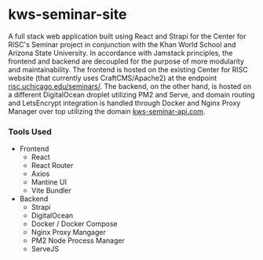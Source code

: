 # kws-seminar-site

A full stack web application built using React and Strapi for the Center for RISC's Seminar project in conjunction with the Khan World School and Arizona State University. In accordance with Jamstack principles, the frontend and backend are decoupled for the purpose of more modularity and maintainability. The frontend is hosted on the existing Center for RISC website (that currently uses CraftCMS/Apache2) at the endpoint [risc.uchicago.edu/seminars/](risc.uchicago.edu/seminars/). The backend, on the other hand, is hosted on a different DigitalOcean droplet utilizing PM2 and Serve, and domain routing  and LetsEncrypt integration is handled through Docker and Nginx Proxy Manager over top utilizing the domain [kws-seminar-api.com](kws-seminar-api.com).

### Tools Used
- Frontend
  - React
  - React Router
  - Axios
  - Mantine UI
  - Vite Bundler
- Backend
  - Strapi
  - DigitalOcean
  - Docker / Docker Compose
  - Nginx Proxy Mangager
  - PM2 Node Process Manager
  - ServeJS
